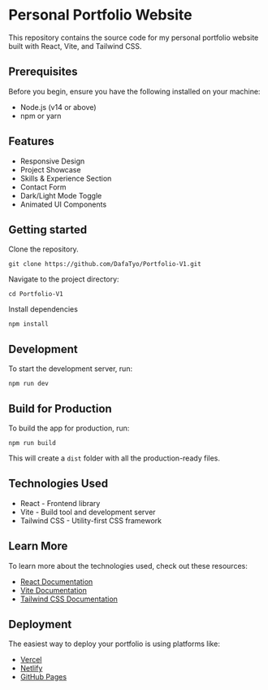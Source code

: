 # Personal Portfolio Website

This repository contains the source code for my personal portfolio website built with React, Vite, and Tailwind CSS.

## Prerequisites

Before you begin, ensure you have the following installed on your machine:
* Node.js (v14 or above)
* npm or yarn

## Features

* Responsive Design
* Project Showcase
* Skills & Experience Section
* Contact Form
* Dark/Light Mode Toggle
* Animated UI Components

## Getting started

Clone the repository.

```
git clone https://github.com/DafaTyo/Portfolio-V1.git
```

Navigate to the project directory:

```
cd Portfolio-V1
```

Install dependencies

```
npm install
```

## Development

To start the development server, run:

```
npm run dev
```

## Build for Production

To build the app for production, run:

```
npm run build
```

This will create a `dist` folder with all the production-ready files.

## Technologies Used

* React - Frontend library
* Vite - Build tool and development server
* Tailwind CSS - Utility-first CSS framework

## Learn More

To learn more about the technologies used, check out these resources:
* [React Documentation](https://reactjs.org/docs/getting-started.html)
* [Vite Documentation](https://vitejs.dev/guide/)
* [Tailwind CSS Documentation](https://tailwindcss.com/docs)

## Deployment

The easiest way to deploy your portfolio is using platforms like:
* [Vercel](https://vercel.com)
* [Netlify](https://netlify.com)
* [GitHub Pages](https://pages.github.com)